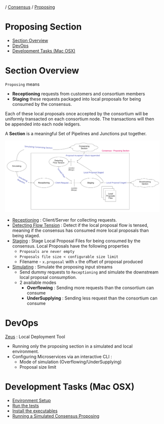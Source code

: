 / [Consensus](https://github.com/dolla-consortium/consensus) / [Proposing](#proposing-section)
# Proposing Section

- [Section Overview](#section-overview)
- [DevOps](#devops)
- [Development Tasks (Mac OSX)](#development-tasks-mac-osx)


# Section Overview

`Proposing` means
- **Receptioning** requests from customers and consortium members
- **Staging** these requests packaged into local proposals for being consumed by the consensus.

Each of these local proposals once accepted by the consortium will be uniformly transacted on each consortium node.
The transactions will then be appended into each node ledgers.

A **Section** is a meaningful Set of Pipelines and Junctions put together.

![proposing-overview](documentation/media/proposing-overview.png)

- [Receptioning](/packages/receptioning) : Client/Server for collecting requests.
- [Detecting Flow Tension](/packages/detecting-tension) : Detect if the local proposal flow is tensed, meaning if the consensus has consumed more local proposals than being staged.
- [Staging](/packages/staging) : Stage Local Proposal Files for being consumed by the consensus. Local Proposals have the following properties
  - `Proposals are never empty`
  - `Proposals file size < configurable size limit`
  - Filename - `x.proposal` with `x` the offset of proposal produced
- [Simulating](/packages/simulating) : Simulate the proposing input streams
  - Send dummy requests to `Receptioning` and simulate the downstream local proposal consumption.
  - 2 available modes
    - **Overflowing** : Sending more requests than the consortium can consume
    - **UnderSupplying** : Sending less request than the consortium can consume

# DevOps

[Zeus](/packages/zeus) : Local Deployment Tool
- Running only the proposing section in a simulated and local environment.
- Configuring Microservices via an interactive CLI :
  - Mode of simulation (Overflowing/UnderSupplying)
  - Proposal size limit

# Development Tasks (Mac OSX)

- [Environment Setup](documentation/development-task.md#environment-setup)
- [Run the tests](documentation/development-task.md#run-the-tests)
- [Install the executables](documentation/development-task.md#install-the-executables)
- [Running a Simulated Consensus Proposing](documentation/development-task.md#running-a-simulated-consensus-proposing)
